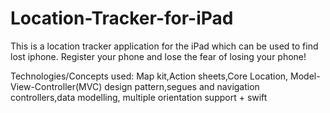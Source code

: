 # Location-Tracker-for-iPad
This is a location tracker application for the iPad which can be used to find lost iphone. Register your phone and lose the fear of losing your phone!

Technologies/Concepts used: Map kit,Action sheets,Core Location, Model-View-Controller(MVC) design pattern,segues and navigation controllers,data modelling, multiple orientation support + swift
